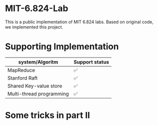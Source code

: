 # MIT-6.824-Lab
This is a public implementation of MIT 6.824 labs.
Based on original code, we implemented this project. 

# Supporting Implementation
| system/Algoritm          | Support status  |
|--------------------------|-----------------|
| MapReduce                | ✅               |
| Stanford Raft            | ✅               |
| Shared Key-value store   | ✅               |
| Multi-thread programming | ✅               |

# Some tricks in part II

